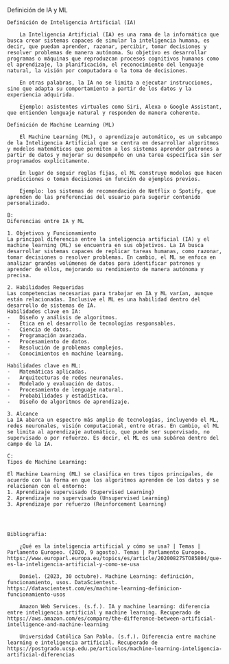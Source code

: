 Definición de IA y ML

    Definición de Inteligencia Artificial (IA)

        La Inteligencia Artificial (IA) es una rama de la informática que busca crear sistemas capaces de simular la inteligencia humana, es decir, que puedan aprender, razonar, percibir, tomar decisiones y resolver problemas de manera autónoma. Su objetivo es desarrollar programas o máquinas que reproduzcan procesos cognitivos humanos como el aprendizaje, la planificación, el reconocimiento del lenguaje natural, la visión por computadora o la toma de decisiones.

        En otras palabras, la IA no se limita a ejecutar instrucciones, sino que adapta su comportamiento a partir de los datos y la experiencia adquirida.

        Ejemplo: asistentes virtuales como Siri, Alexa o Google Assistant, que entienden lenguaje natural y responden de manera coherente.

    Definición de Machine Learning (ML)

        El Machine Learning (ML), o aprendizaje automático, es un subcampo de la Inteligencia Artificial que se centra en desarrollar algoritmos y modelos matemáticos que permiten a los sistemas aprender patrones a partir de datos y mejorar su desempeño en una tarea específica sin ser programados explícitamente.

        En lugar de seguir reglas fijas, el ML construye modelos que hacen predicciones o toman decisiones en función de ejemplos previos.

        Ejemplo: los sistemas de recomendación de Netflix o Spotify, que aprenden de las preferencias del usuario para sugerir contenido personalizado.

    B:
    Diferencias entre IA y ML

    1. Objetivos y Funcionamiento
    La principal diferencia entre la inteligencia artificial (IA) y el machine learning (ML) se encuentra en sus objetivos. La IA busca desarrollar sistemas capaces de replicar tareas humanas, como razonar, tomar decisiones o resolver problemas. En cambio, el ML se enfoca en analizar grandes volúmenes de datos para identificar patrones y aprender de ellos, mejorando su rendimiento de manera autónoma y precisa.

    2. Habilidades Requeridas
    Las competencias necesarias para trabajar en IA y ML varían, aunque están relacionadas. Inclusive el ML es una habilidad dentro del desarrollo de sistemas de IA.
    Habilidades clave en IA:
    -	Diseño y análisis de algoritmos.
    -	Ética en el desarrollo de tecnologías responsables.
    -	Ciencia de datos.
    -	Programación avanzada.
    -	Procesamiento de datos.
    -	Resolución de problemas complejos.
    -	Conocimientos en machine learning.

    Habilidades clave en ML:
    -	Matemáticas aplicadas.
    -	Arquitecturas de redes neuronales.
    -	Modelado y evaluación de datos.
    -	Procesamiento de lenguaje natural.
    -	Probabilidades y estadística.
    -	Diseño de algoritmos de aprendizaje.

    3. Alcance
    La IA abarca un espectro más amplio de tecnologías, incluyendo el ML, redes neuronales, visión computacional, entre otras. En cambio, el ML se limita al aprendizaje automático, que puede ser supervisado, no supervisado o por refuerzo. Es decir, el ML es una subárea dentro del campo de la IA.

    C:
    Tipos de Machine Learning:

    El Machine Learning (ML) se clasifica en tres tipos principales, de acuerdo con la forma en que los algoritmos aprenden de los datos y se relacionan con el entorno:
    1. Aprendizaje supervisado (Supervised Learning)
    2. Aprendizaje no supervisado (Unsupervised Learning)
    3. Aprendizaje por refuerzo (Reinforcement Learning)

    


    Bibliografia:
        
        ¿Qué es la inteligencia artificial y cómo se usa? | Temas | Parlamento Europeo. (2020, 9 agosto). Temas | Parlamento Europeo. https://www.europarl.europa.eu/topics/es/article/20200827STO85804/que-es-la-inteligencia-artificial-y-como-se-usa
        
        Daniel. (2023, 30 octubre). Machine Learning: definición, funcionamiento, usos. DataScientest. https://datascientest.com/es/machine-learning-definicion-funcionamiento-usos

        Amazon Web Services. (s.f.). IA y machine learning: diferencia entre inteligencia artificial y machine learning. Recuperado de https://aws.amazon.com/es/compare/the-difference-between-artificial-intelligence-and-machine-learning

        Universidad Católica San Pablo. (s.f.). Diferencia entre machine learning e inteligencia artificial. Recuperado de https://postgrado.ucsp.edu.pe/articulos/machine-learning-inteligencia-artificial-diferencias
